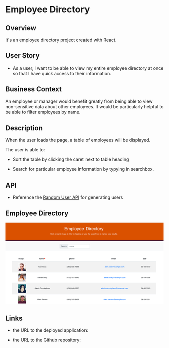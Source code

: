 # Employee Directory

## Overview

It's an employee directory project created with React. 

## User Story

* As a user, I want to be able to view my entire employee directory at once so that I have quick access to their information.

## Business Context

An employee or manager would benefit greatly from being able to view non-sensitive data about other employees. It would be particularly helpful to be able to filter employees by name.

## Description

When the user loads the page, a table of employees will be displayed. 

The user is able to:

  * Sort the table by clicking the caret next to table heading

  * Search for particular employee information by typying in searchbox.

## API
  * Reference the [Random User API](https://randomuser.me/api/?results=200&nat=us) for generating users
  
## Employee Directory

<img src="em-directory.png"/>

## Links


* the URL to the deployed application:

* the URL to the Github repository:

